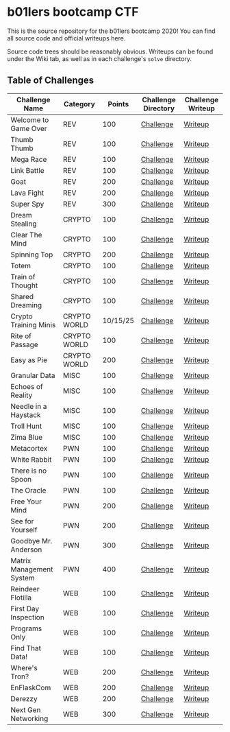 # b01lers bootcamp CTF

This is the source repository for the b01lers bootcamp 2020! You can find all source code and official writeups here.

Source code trees should be reasonably obvious. Writeups can be found under the Wiki tab, as well as in each challenge's `solve` directory.


## Table of Challenges

| Challenge Name | Category | Points | Challenge Directory | Challenge Writeup |
| --- | --- | --- | --- | --- |
| Welcome to Game Over | REV | 100 | [Challenge](https://github.com/b01lers/bootcamp-2020/tree/master/rev/00-welcome-to-game-over) | [Writeup](https://github.com/b01lers/bootcamp-2020/wiki/Welcome-To-Game-Over) |
| Thumb Thumb | REV | 100 | [Challenge](https://github.com/b01lers/bootcamp-2020/tree/master/rev/00-thumb-thumb)  | [Writeup](https://github.com/b01lers/bootcamp-2020/wiki/Thumb-Thumb) |
| Mega Race | REV | 100 | [Challenge](https://github.com/b01lers/bootcamp-2020/tree/master/rev/00-mega-race) | [Writeup](https://github.com/b01lers/bootcamp-2020/wiki/Mega-Race) |
| Link Battle | REV | 100 | [Challenge](https://github.com/b01lers/bootcamp-2020/tree/master/rev/00-link-battle) | [Writeup](https://github.com/b01lers/bootcamp-2020/wiki/Link-Battle) |
| Goat | REV | 200 | [Challenge](https://github.com/b01lers/bootcamp-2020/tree/master/rev/Goat) | [Writeup](https://github.com/b01lers/bootcamp-2020/wiki/Goat) |
| Lava Fight | REV | 200 | [Challenge](https://github.com/b01lers/bootcamp-2020/tree/master/rev/01-lava-fight) | [Writeup](https://github.com/b01lers/bootcamp-2020/wiki/Lava-Fight) |
| Super Spy | REV | 300 | [Challenge](https://github.com/b01lers/bootcamp-2020/tree/master/rev/02-super-spy) | [Writeup](https://github.com/b01lers/bootcamp-2020/wiki/Super-Spy) |
| Dream Stealing | CRYPTO | 100 | [Challenge](https://github.com/b01lers/bootcamp-2020/tree/master/crypto/DreamStealer) | [Writeup](https://github.com/b01lers/bootcamp-2020/wiki/Dream-Stealing) |
| Clear The Mind | CRYPTO | 100 | [Challenge](https://github.com/b01lers/bootcamp-2020/tree/master/crypto/ClearTheMind) | [Writeup](https://github.com/b01lers/bootcamp-2020/wiki/Clear-The-Mind) |
| Spinning Top | CRYPTO | 200 | [Challenge](https://github.com/b01lers/bootcamp-2020/tree/master/crypto/SpinningTop) | [Writeup](https://github.com/b01lers/bootcamp-2020/wiki/Spinning-Top) |
| Totem | CRYPTO | 100 | [Challenge](https://github.com/b01lers/bootcamp-2020/tree/master/crypto/NClassical) | [Writeup](https://github.com/b01lers/bootcamp-2020/wiki/Totem) |
| Train of Thought | CRYPTO | 100 | [Challenge](https://github.com/b01lers/bootcamp-2020/tree/master/crypto/TrainOfThought) | [Writeup](https://github.com/b01lers/bootcamp-2020/wiki/Train-of-Thought) |
| Shared Dreaming | CRYPTO | 100 | [Challenge](https://github.com/b01lers/bootcamp-2020/tree/master/crypto/SharedDreaming) | [Writeup](https://github.com/b01lers/bootcamp-2020/wiki/Shared-Dreaming) |
| Crypto Training Minis | CRYPTO WORLD | 10/15/25 | [Challenge](https://github.com/b01lers/bootcamp-2020/tree/master/crypto_training) | [Writeup](https://github.com/b01lers/bootcamp-2020/wiki/Crypto-Training) |
| Rite of Passage | CRYPTO WORLD | 100 | [Challenge](https://github.com/b01lers/bootcamp-2020/tree/master/crypto_training) | [Writeup](https://github.com/b01lers/bootcamp-2020/wiki/Rite-of-Passage) |
| Easy as Pie | CRYPTO WORLD | 200 | [Challenge](https://github.com/b01lers/bootcamp-2020/tree/master/crypto_training) | [Writeup](https://github.com/b01lers/bootcamp-2020/wiki/Easy-as-Pie) |
| Granular Data | MISC | 100 | [Challenge](https://github.com/b01lers/bootcamp-2020/tree/master/misc/ImgMetadataChal) | [Writeup](https://github.com/b01lers/bootcamp-2020/wiki/Granular-Data) |
| Echoes of Reality | MISC | 100 | [Challenge](https://github.com/b01lers/bootcamp-2020/tree/master/misc/NeedleInAHayStack) | [Writeup](https://github.com/b01lers/bootcamp-2020/wiki/Echoes-of-Reality) |
| Needle in a Haystack | MISC | 100 | [Challenge]() | [Writeup](https://github.com/b01lers/bootcamp-2020/wiki/Needle-In-A-Haystack) |
| Troll Hunt | MISC | 100 | [Challenge](https://github.com/b01lers/bootcamp-2020/tree/master/misc/OSINT_chal) | [Writeup](https://github.com/b01lers/bootcamp-2020/wiki/Troll-Hunt) |
| Zima Blue | MISC | 100 | [Challenge](https://github.com/b01lers/bootcamp-2020/tree/master/misc/StegChallenge) | [Writeup](https://github.com/b01lers/bootcamp-2020/wiki/Zima-Blue) |
| Metacortex | PWN | 100 | [Challenge](https://github.com/b01lers/bootcamp-2020/tree/master/pwn/metacortex) | [Writeup](https://github.com/b01lers/bootcamp-2020/wiki/Metacortex) |
| White Rabbit | PWN | 100 | [Challenge](https://github.com/b01lers/bootcamp-2020/tree/master/pwn/whiterabbit) | [Writeup](https://github.com/b01lers/bootcamp-2020/wiki/White-Rabbit) |
| There is no Spoon | PWN | 100 | [Challenge](https://github.com/b01lers/bootcamp-2020/tree/master/pwn/strlenvsread) | [Writeup](https://github.com/b01lers/bootcamp-2020/wiki/There-is-no-Spoon) |
| The Oracle | PWN | 100 | [Challenge](https://github.com/b01lers/bootcamp-2020/tree/master/pwn/theoracle) | [Writeup](https://github.com/b01lers/bootcamp-2020/wiki/The-Oracle)
| Free Your Mind | PWN | 200 | [Challenge](https://github.com/b01lers/bootcamp-2020/tree/master/pwn/shellcoding) | [Writeup](https://github.com/b01lers/bootcamp-2020/wiki/Free-Your-Mind) |
| See for Yourself | PWN | 200 | [Challenge](https://github.com/b01lers/bootcamp-2020/tree/master/pwn/simplerop) | [Writeup](https://github.com/b01lers/bootcamp-2020/wiki/See-for-Yourself) |
| Goodbye Mr. Anderson | PWN | 300 | [Challenge](https://github.com/b01lers/bootcamp-2020/tree/master/pwn/leaks) | [Writeup](https://github.com/b01lers/bootcamp-2020/wiki/Goodbye,-Mr.-Anderson) |
| Matrix Management System | PWN | 400 | [Challenge](https://github.com/b01lers/bootcamp-2020/tree/master/pwn/heapsoftrouble) | [Writeup](https://github.com/b01lers/bootcamp-2020/wiki/Matrix-Management-System) |
| Reindeer Flotilla | WEB | 100 | [Challenge](https://github.com/b01lers/bootcamp-2020/tree/master/web/xss-chal) | [Writeup](https://github.com/b01lers/bootcamp-2020/wiki/Reindeer-Flotilla) |
| First Day Inspection | WEB | 100 | [Challenge](https://github.com/b01lers/bootcamp-2020/tree/master/web/html-comment) | [Writeup](https://github.com/b01lers/bootcamp-2020/wiki/First-Day-Inspection) |
| Programs Only | WEB | 100 | [Challenge](https://github.com/b01lers/bootcamp-2020/tree/master/web/tron-header) | [Writeup](https://github.com/b01lers/bootcamp-2020/wiki/Programs-Only) |
| Find That Data! | WEB | 100 | [Challenge](https://github.com/b01lers/bootcamp-2020/tree/master/web/js_console) | [Writeup](https://github.com/b01lers/bootcamp-2020/wiki/Find-That-Data!) |
| Where's Tron? | WEB | 200 | [Challenge](https://github.com/b01lers/bootcamp-2020/tree/master/web/tron-sql) | [Writeup](https://github.com/b01lers/bootcamp-2020/wiki/Where's-Tron%3F) |
| EnFlaskCom | WEB | 200 | [Challenge](https://github.com/b01lers/bootcamp-2020/tree/master/web/enflaskcom) | [Writeup](https://github.com/b01lers/bootcamp-2020/wiki/EnFlaskCom) |
| Derezzy | WEB | 200 | [Challenge](https://github.com/b01lers/bootcamp-2020/tree/master/web/derezzy) |[Writeup](https://github.com/b01lers/bootcamp-2020/wiki/Derezzy) |
| Next Gen Networking | WEB | 300 | [Challenge](https://github.com/b01lers/bootcamp-2020/tree/master/web/tron-eval) | [Writeup](https://github.com/b01lers/bootcamp-2020/wiki/Next-Gen-Networking) |

